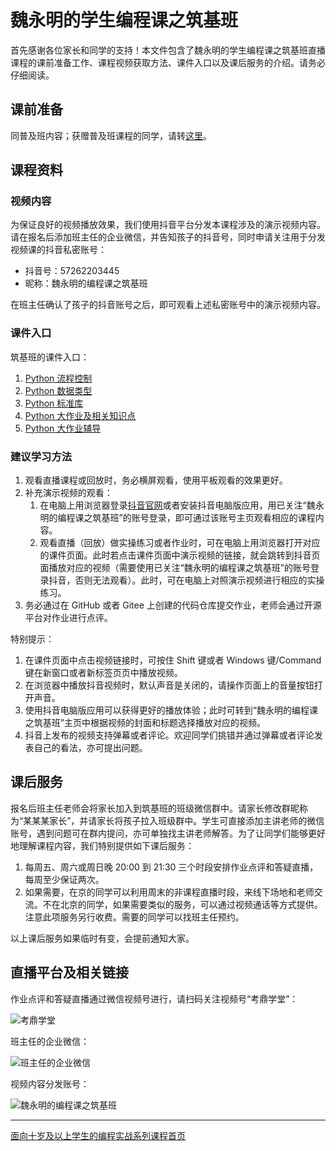 # 魏永明的学生编程课之筑基班

首先感谢各位家长和同学的支持！本文件包含了魏永明的学生编程课之筑基班直播课程的课前准备工作、课程视频获取方法、课件入口以及课后服务的介绍。请务必仔细阅读。

## 课前准备

同普及班内容；获赠普及班课程的同学，请转[这里](ClassNewbie.md)。

## 课程资料

### 视频内容

为保证良好的视频播放效果，我们使用抖音平台分发本课程涉及的演示视频内容。请在报名后添加班主任的企业微信，并告知孩子的抖音号，同时申请关注用于分发视频课的抖音私密账号：

- 抖音号：57262203445
- 昵称：魏永明的编程课之筑基班

在班主任确认了孩子的抖音账号之后，即可观看上述私密账号中的演示视频内容。

### 课件入口

筑基班的课件入口：

1. [Python 流程控制](https://courses.fmsoft.cn/plzs/python-flow-control.html)
1. [Python 数据类型](https://courses.fmsoft.cn/plzs/python-data-types.html)
1. [Python 标准库](https://courses.fmsoft.cn/plzs/python-standard-library.html)
1. [Python 大作业及相关知识点](https://courses.fmsoft.cn/plzs/python-comprehensive-exercise.html)
1. [Python 大作业辅导](https://courses.fmsoft.cn/plzs/python-project-coaching.html)

### 建议学习方法

1. 观看直播课程或回放时，务必横屏观看，使用平板观看的效果更好。
1. 补充演示视频的观看：
    1. 在电脑上用浏览器登录[抖音官网](https://www.douyin.com)或者安装抖音电脑版应用，用已关注“魏永明的编程课之筑基班”的账号登录，即可通过该账号主页观看相应的课程内容。
    1. 观看直播（回放）做实操练习或者作业时，可在电脑上用浏览器打开对应的课件页面。此时若点击课件页面中演示视频的链接，就会跳转到抖音页面播放对应的视频（需要使用已关注“魏永明的编程课之筑基班”的账号登录抖音，否则无法观看）。此时，可在电脑上对照演示视频进行相应的实操练习。
1. 务必通过在 GitHub 或者 Gitee 上创建的代码仓库提交作业，老师会通过开源平台对作业进行点评。

特别提示：

1. 在课件页面中点击视频链接时，可按住 Shift 键或者 Windows 键/Command 键在新窗口或者新标签页页中播放视频。
1. 在浏览器中播放抖音视频时，默认声音是关闭的，请操作页面上的音量按钮打开声音。
1. 使用抖音电脑版应用可以获得更好的播放体验；此时可转到“魏永明的编程课之筑基班”主页中根据视频的封面和标题选择播放对应的视频。
1. 抖音上发布的视频支持弹幕或者评论。欢迎同学们挑错并通过弹幕或者评论发表自己的看法，亦可提出问题。

## 课后服务

报名后班主任老师会将家长加入到筑基班的班级微信群中。请家长修改群昵称为“某某某家长”，并请家长将孩子拉入班级群中。学生可直接添加主讲老师的微信账号，遇到问题可在群内提问，亦可单独找主讲老师解答。为了让同学们能够更好地理解课程内容，我们特别提供如下课后服务：

1. 每周五、周六或周日晚 20:00 到 21:30 三个时段安排作业点评和答疑直播，每周至少保证两次。
2. 如果需要，在京的同学可以利用周末的非课程直播时段，来线下场地和老师交流。不在北京的同学，如果需要类似的服务，可以通过视频通话等方式提供。注意此项服务另行收费。需要的同学可以找班主任预约。

以上课后服务如果临时有变，会提前通知大家。

## 直播平台及相关链接

作业点评和答疑直播通过微信视频号进行，请扫码关注视频号“考鼎学堂”：

![考鼎学堂](https://courses.fmsoft.cn/plzs/assets/qrcode-wechat-channel-weiym.png)

班主任的企业微信：

![班主任的企业微信](https://courses.fmsoft.cn/plzs/assets/qrcode-wechat-enterprise-lee.png)

视频内容分发账号：

![魏永明的编程课之筑基班](https://courses.fmsoft.cn/plzs/assets/qrcode-douyin-class-pythonjpg)

---

[面向十岁及以上学生的编程实战系列课程首页](README.md)
